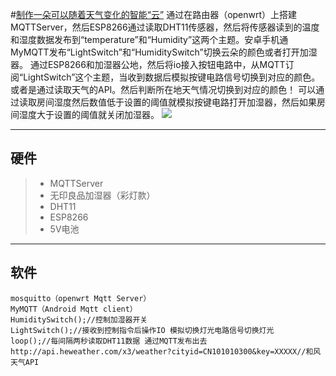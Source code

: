 #[制作一朵可以随着天气变化的智能“云”](https://nu11.me/?p=69)
通过在路由器（openwrt）上搭建MQTTServer，然后ESP8266通过读取DHT11传感器，然后将传感器读到的温度和湿度数据发布到“temperature”和“Humidity”这两个主题。安卓手机通MyMQTT发布“LightSwitch”和“HumiditySwitch”切换云朵的颜色或者打开加湿器。
通过ESP8266和加湿器公地，然后将io接入按钮电路中，从MQTT订阅“LightSwitch”这个主题，当收到数据后模拟按键电路信号切换到对应的颜色。或者是通过读取天气的API。然后判断所在地天气情况切换到对应的颜色！
可以通过读取房间湿度然后数值低于设置的阈值就模拟按键电路打开加湿器，然后如果房间湿度大于设置的阈值就关闭加湿器。
![](https://raw.githubusercontent.com/mobier/SmartCloud_ESP8266/master/image/c478c2fe-0168-4a82-a68e-d58d1e513831.jpg)

------
## 硬件
>* MQTTServer
>* 无印良品加湿器（彩灯款）
>* DHT11
>* ESP8266
>* 5V电池

------
## 软件
```
mosquitto（openwrt Mqtt Server）
MyMQTT（Android Mqtt client）
HumiditySwitch();//控制加湿器开关
LightSwitch();//接收到控制指令后操作IO 模拟切换灯光电路信号切换灯光
loop();//每间隔两秒读取DHT11数据 通过MQTT发布出去
http://api.heweather.com/x3/weather?cityid=CN101010300&key=XXXXX//和风天气API
```
